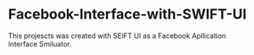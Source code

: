 # Facebook-Interface-with-SWIFT-UI

This projescts was created with SEIFT UI as a Facebook Apllication Interface Smiluator.
